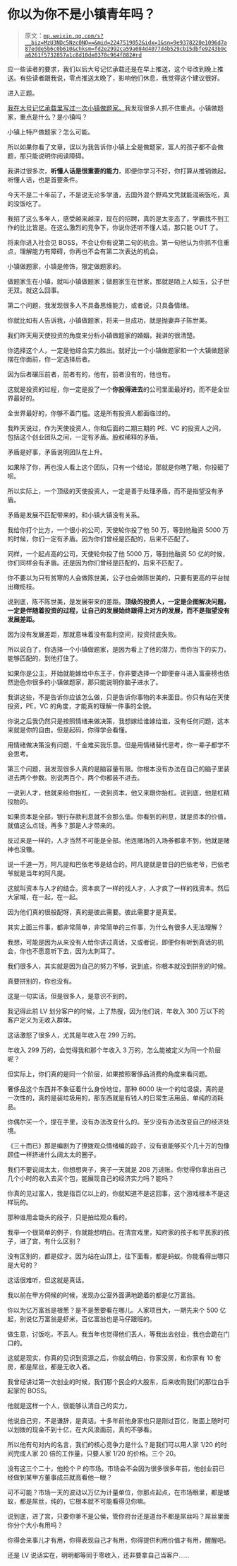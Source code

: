 # 你以为你不是小镇青年吗？

> 原文：[`mp.weixin.qq.com/s?__biz=MzU3NDc5Nzc0NQ==&mid=2247519052&idx=1&sn=9e9378220e1096d7a87edde5b6c0b610&chksm=fd2e2992ca59a084d4077d4b529cb15dbfe9243b9ca6261f5732857a1c8d10de8378c964f882#rd`](http://mp.weixin.qq.com/s?__biz=MzU3NDc5Nzc0NQ==&mid=2247519052&idx=1&sn=9e9378220e1096d7a87edde5b6c0b610&chksm=fd2e2992ca59a084d4077d4b529cb15dbfe9243b9ca6261f5732857a1c8d10de8378c964f882#rd)

应一些读者的要求，我们以后大号记忆承载还是在早上推送，这个号改到晚上推送。有些读者跟我说，零点推送太晚了，影响他们休息，我觉得这个建议很好。

进入正题。

[我在大号记忆承载里写过一次小镇做题家。](http://mp.weixin.qq.com/s?__biz=MzU0MjYwNDU2Mw==&mid=2247507138&idx=1&sn=41dc3892d0cefe46c598d83bd351c8f2&chksm=fb1ab0becc6d39a89adfc54e40fcd538f438e4bc3cdb6a300a6a0ab3d2a68c9f6b0469bba3e0&scene=21#wechat_redirect)我发现很多人抓不住重点。小镇做题家，重点是什么？是小镇吗？

小镇上特产做题家？怎么可能。

所以如果你看了文章，误以为我告诉你小镇上全是做题家，富人的孩子都不会做题，那只能说明你阅读障碍。

我讲过很多次，**听懂人话是很重要的能力**，即便你学习不好，你打算从推销做起，听懂人话，也是首要条件。 

今天不是二十年前了，不是说无论多学渣，去国外混个野鸡文凭就能混碗饭吃，真的没饭吃了。

我招了这么多年人，感受越来越深，现在的招聘，真的是太变态了，学霸找不到工作的比比皆是。在这么激烈的竞争下，你说你还听不懂人话，那只能 OUT 了。

将来你进入社会见 BOSS，不会让你有说第二句的机会。第一句他认为你抓不住重点，理解能力有障碍，你再也不会有第二次表达的机会。

小镇做题家，小镇是修饰，限定做题家的。

做题家生在小镇，就叫小镇做题家；做题家生在世家，那就是陌上人如玉，公子世无双。就这么回事。

第二个问题，我发现很多人不具备思维能力，或者说，只具备情绪。 

你就比如有人告诉我，小镇做题家，将来一旦成功，就是抛妻弃子陈世美。 

我们昨天用天使投资的角度来分析小镇做题家的婚姻，我讲的很清楚。 

你选择这个人，一定是他综合实力胜出。就好比一个小镇做题家和一个大镇做题家摆在你面前，你一定选择后者。 

因为后者碾压前者，前者有的，他有，前者没有的，他也有。

这就是投资的过程，你一定是投了一个**你投得进去**的公司里面最好的，而不是全世界最好的。 

全世界最好的，你够不着门槛。这是所有投资人都面临过的。

我昨天说过，作为天使投资人，你和后面的二期三期的 PE、VC 的投资人之间，包括这个创业团队之间，一定有矛盾。股权稀释的矛盾。 

矛盾是好事，矛盾说明团队在上升。 

如果除了你，再也没人看上这个团队，只有一个结论，那就是你瞎了眼，你投砸了呗。 

所以实际上，一个顶级的天使投资人，一定是善于处理矛盾，而不是指望没有矛盾。 

矛盾是发展不匹配带来的，和小镇大镇没有关系。 

我给你打个比方，一个很小的公司，天使轮你投了他 50 万，等到他融资 5000 万的时候，你们一定有矛盾。因为你们曾经是匹配的，后来不匹配了。

同样，一个起点高的公司，天使轮你投了他 5000 万，等到他融资 50 亿的时候，你们同样会有矛盾。还是因为你们曾经是匹配的，后来不匹配了。

你不要以为只有贫寒的人会做陈世美，公子也会做陈世美的，只要有更高的平台抛出橄榄枝。 

说到底，陈不陈世美，是发展带来的差距。**顶级的投资人，一定是企图解决问题，一定是伴随着投资的过程，让自己的发展始终跟得上对方的发展，而不是指望没有发展差距。** 

因为没有发展差距，那就意味着没有盈利空间，投资彻底失败。 

所以说白了，你选择一个小镇做题家，是因为看上了他的潜力，而你当下的实力，能够匹配的，到他打住了。 

如果你是公主，开始就能嫁给中东王子，你非要选择一个即便奋斗进入富豪榜也依然逊色你很多的小镇做题家，那只能说明你脑子进水了。 

我讲这些，不是告诉你应该怎么做，只是告诉你事物的本来面目。你只有站在天使投资，PE，VC 的角度，才能真的理解一件事的全貌。 

你说之后我仍然只是按照情绪来做决策，我想嫁给谁嫁给谁，没有任何问题，这本来就是你的自由。但是起码，你得学会看懂。

用情绪做决策没有问题，千金难买我乐意。但是用情绪替代思考，你一辈子都学不会思考。

第三个问题，我发现很多人真的是脑容量有限。你根本没有办法在自己的脑子里装进去两个参数。别说两百个，两个你都装不进去。

一说到人才，他就来给你抬杠，一说到资本，他又来跟你抬杠。说到底，他是杠精投胎的。 

如果资本是全部，银行存款利息就不会那么低。你看到的利息，就是资本的价值，就值这么点钱，再多？那是人才带来的。

反过来是一样的，人才当然不可能是全部。他连赌场的入场券都拿不到，他就是赌神也没辙。 

说一千道一万，阿凡提和巴依老爷是结合的。阿凡提就是昔日的巴依老爷，巴依老爷就是当年的阿凡提。

这就叫资本与人才的结合。资本疯了一样的找人才，人才疯了一样的找资本。然后大家喊，在一起，在一起。

因为他们真的很般配呀，真的是彼此需要。彼此需要才是真爱。

其实上面三件事，都非常简单，非常简单的三件事，为什么有很多人无法理解？ 

我想，可能是因为从来没有人给你讲过真话，又或者说，即便你有听到真话的机会，你也不愿意听下去，因为太刺耳了。

我们很多人，其实就是因为自己的努力不够，说到底，你根本就没到拼别的时候。 

真要拼别的，你也没有。

这是一句实话，但是很多人，是意识不到的。 

我记得此前 LV 划分客户的时候，上了热搜，因为他们说，年收入 300 万以下的客户定义为无收入群体。 

这话激怒了很多人，尤其是年收入在 299 万的。 

年收入 299 万的，会觉得我和那个年收入 3 万的，怎么能被定义为同一个阶层呢？ 

但实际上，你们真的是同一个阶层，如果按照奢侈品消费的角度来看问题。

奢侈品这个东西并不象征着什么身份地位，那种 6000 块一个的垃圾袋，真的是一次性的，真的是装垃圾用的，那东西就是有钱人的日常生活用品，单纯的消耗品。 

你偶尔买一个，提在手里，没有办法改变什么的。至少没有办法改变自己的经济处境。

《三十而已》那是编剧为了撩拨观众情绪编的段子，没有谁能够买个几十万的包像顾佳一样挤进什么阔太太的圈子。

我们不要说阔太太，你想想爽子，爽子一天就是 208 万进账。你觉得你拿出自己几个小时的收入去买个包，能展现自己的经济实力吗？能吗？ 

你真的见过富人，我是指百亿以上的，你就知道不是这回事，这个游戏根本不是这样玩的。 

那种谁用金锄头的段子，只是拍给观众看的。 

我举一个很简单的例子，你就能想明白。在清宫戏里，知府家的孩子和平民家的孩子，进了宫，有什么区别？ 

没有区别的，都是奴才。因为站在山顶上，往下面看，都是蚂蚁。你能看得出哪只是大号的？

这话很难听，但这就是真话。 

我以前在甲方伺候的时候，发现办公室外面满地跪着的都是亿万富翁。

你以为亿万富翁是根葱？是不是葱要看在哪儿。人家项目大，一期先来个 500 亿起，别说亿万富翁是虾米，百亿富翁也是马仔跟班的。 

做生意，讨饭吃，不丢人。我当年也觉得他们丢人，等我出去创业，我也会跪在门口的。

这就是现实，你真的见识到资源之后，你就会明白，你家没房，和你家有 10 套房，都是屌丝，都是无收入者。 

我曾经讲过第一次创业的时候，我们那个民企的大股东，后来收购我们的那位白手起家的 BOSS。 

他就是这样一个人，很能够认清自己的实力。 

他说自己穷，不是谦辞，是真话。十多年前他身家也只是刚过百亿，账面上随时可以划拨的现金不到十亿，在大风浪面前，真的不够看。

所以他有句对内的名言，我们的核心竞争力是什么？是我们可以用人家 1/20 的时间完成人家 20 倍的工作量，只要人家 1/20 的价格。三个 20。 

没有这三个二十，他抢个 P 的市场。市场会不会因为很多很多年前，他创业前已经做到某甲方董事成员就高看他一眼？

可不可能？市场一天的波动以万亿为计量单位，你那点起点，在市场眼里，都是蝼蚁，都是屌丝，纯的，它根本就不可能看得见你嘛。

说到底，进了宫，只要你爹不是公侯，管你府台还是道台不都是屌丝吗？屌丝里面你分个大小有用吗？

你得会来事儿才有用，你得表现自己才有用，你得提供利用价值才有用，醒醒吧。

还是 LV 说话实在，明明都等同于零收入，还非要拿自己当客户......